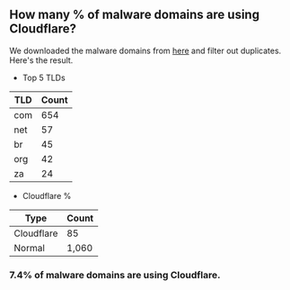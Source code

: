 ## How many % of malware domains are using Cloudflare?


We downloaded the malware domains from [here](https://urlhaus.abuse.ch) and filter out duplicates.
Here's the result.


[//]: # (start replacement)


- Top 5 TLDs

| TLD | Count |
| --- | --- |
| com | 654 |
| net | 57 |
| br | 45 |
| org | 42 |
| za | 24 |


- Cloudflare %

| Type | Count |
| --- | --- |
| Cloudflare | 85 |
| Normal | 1,060 |


### 7.4% of malware domains are using Cloudflare.